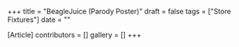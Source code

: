 +++
title = "BeagleJuice (Parody Poster)"
draft = false
tags = ["Store Fixtures"]
date = ""

[Article]
contributors = []
gallery = []
+++